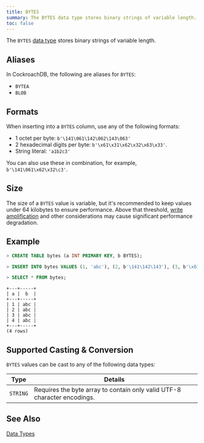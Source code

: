 ```yaml
---
title: BYTES
summary: The BYTES data type stores binary strings of variable length.
toc: false
---
```


The `BYTES` [data type](data-types.html) stores binary strings of variable length.

<div id="toc"></div>

## Aliases

In CockroachDB, the following are aliases for `BYTES`: 

- `BYTEA` 
- `BLOB` 

## Formats

When inserting into a `BYTES` column, use any of the following formats:

- 1 octet per byte: `b'\141\061\142\062\143\063'`
- 2 hexadecimal digits per byte: `b'\x61\x31\x62\x32\x63\x33'`. 
- String literal: `'a1b2c3'`

You can also use these in combination, for example, `b'\141\061\x62\x32\c3'`.

## Size

The size of a `BYTES` value is variable, but it's recommended to keep values under 64 kilobytes to ensure performance. Above that threshold, [write amplification](https://en.wikipedia.org/wiki/Write_amplification) and other considerations may cause significant performance degradation.  

## Example

~~~ sql
> CREATE TABLE bytes (a INT PRIMARY KEY, b BYTES);

> INSERT INTO bytes VALUES (1, 'abc'), (2, b'\141\142\143'), (3, b'\x61\x62\x63'), (4, b'\141\x62\c');

> SELECT * FROM bytes;
~~~
~~~
+---+-----+
| a |  b  |
+---+-----+
| 1 | abc |
| 2 | abc |
| 3 | abc |
| 4 | abc |
+---+-----+
(4 rows)
~~~

## Supported Casting & Conversion 

`BYTES` values can be cast to any of the following data types:

Type | Details
-----|--------
`STRING` | Requires the byte array to contain only valid UTF-8 character encodings.

## See Also

[Data Types](data-types.html)